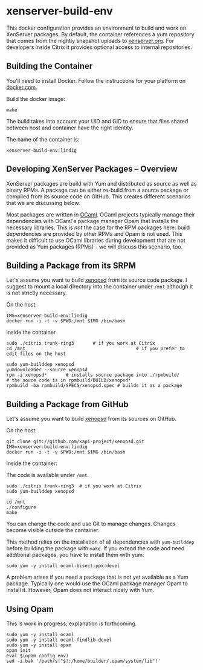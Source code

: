 <!-- vim: set ts=2 sw=2 et spell -->

# xenserver-build-env

This docker configuration provides an environment to build and work on
XenServer packages.  By default, the container references a yum
repository that comes from the nightly snapshot uploads to
[xenserver.org](http://xenserver.org).  For developers inside Citrix it
provides optional access to internal repositories.

## Building the Container

You'll need to install Docker. Follow the instructions for your platform
on [docker.com](https://www.docker.com/).

Build the docker image:

    make

The build takes into account your UID and GID to ensure that files
shared between host and container have the right identity.

The name of the container is:

    xenserver-build-env:lindig 

## Developing XenServer Packages – Overview

XenServer packages are build with Yum and distributed as source as well
as binary RPMs. A package can be either re-build from a source package
or compiled from its source code on GitHub. This creates different
scenarios that we are discussing below. 

Most packages are written in [OCaml]. OCaml projects typically manage
their dependencies with OCaml's package manager Opam that installs the
necessary libraries.  This is _not_ the case for the RPM packages here:
build dependencies are provided by other RPMs and Opam is not used. This
makes it difficult to use OCaml libraries during development that are
not provided as Yum packages (RPMs) - we will discuss this scenario,
too.

## Building a Package from its SRPM

Let's assume you want to build [xenopsd] from its source code package.
I suggest to mount a local directory into the container under `/mnt`
although it is not strictly necessary.

On the host:

    IMG=xenserver-build-env:lindig
    docker run -i -t -v $PWD:/mnt $IMG /bin/bash

Inside the container

    sudo ./citrix trunk-ring3		# if you work at Citrix
    cd /mnt											# if you prefer to edit files on the host

    sudo yum-builddep xenopsd
    yumdownloader --source xenopsd
    rpm -i xenopsd*       # installs source package into ./rpmbuild/
    # the souce code is in rpmbuild/BUILD/xenopsd*
    rpmbuild -ba rpmbuild/SPECS/xenopsd.spec # builds it as a package
    
## Building a Package from GitHub

Let's assume you want to build [xenopsd] from its sources on GitHub.

On the host:
    
    git clone git://github.com/xapi-project/xenopsd.git
    IMG=xenserver-build-env:lindig
    docker run -i -t -v $PWD:/mnt $IMG /bin/bash

Inside the container:

The code is available under `/mnt`.
    
    sudo ./citrix trunk-ring3  # if you work at Citrix
    sudo yum-builddep xenopsd

    cd /mnt               
    ./configure
    make

You can change the code and use Git to manage changes. Changes become
visible outside the container.

This method relies on the installation of all dependencies with
`yum-builddep` before building the package with `make`.  If you extend
the code and need additional packages, you have to install them with
yum:

    sudo yum -y install ocaml-bisect-ppx-devel

A problem arises if you need a package that is not yet available as a Yum
package. Typically one would use the OCaml package manager Opam to
install it. However, Opam does not interact nicely with Yum.
    
## Using Opam

This is work in progress; explanation is forthcoming.

    sudo yum -y install ocaml
    sudo yum -y install ocaml-findlib-devel
    sudo yum -y install opam
    opam init
    eval $(opam config env)
    sed -i.bak '/path/s!"$!:/home/builder/.opam/system/lib"!'

[xenopsd]:  http://github.com/xapi-project/xenopsd 
[OCaml]:    http://www.ocaml.org/
